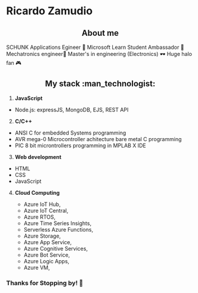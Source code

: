 # Ricardo Zamudio

<h2 align="center">About me</h2>
SCHUNK Applications Egineer 🔵
Microsoft Learn Student Ambassador 📢
Mechatronics engineer🤖
Master's in engineering (Electronics) 🕶
Huge halo fan 🎮

<h2 align="center">My stack :man_technologist:</h2>

1. **JavaScript**
  - Node.js: expressJS, MongoDB, EJS, REST API
2. **C/C++**
  - ANSI C for embedded Systems programming
  - AVR mega-0 Microcontroller achitecture bare metal C programming
  - PIC 8 bit microntrollers programming in MPLAB X IDE
3. **Web development**
  - HTML
  - CSS
  - JavaScript
4. **Cloud Computing**

    - Azure IoT Hub,
    - Azure IoT Central,
    - Azure RTOS,
    - Azure Time Series Insights,
    - Serverless Azure Functions,
    - Azure Storage,
    - Azure App Service,
    - Azure Cognitive Services,
    - Azure Bot Service,
    - Azure Logic Apps,
    - Azure VM,



<h3>Thanks for Stopping by! 👾</h3>

